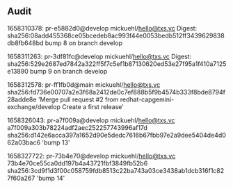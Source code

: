 ## Audit

1658310378: pr-e5882d0@develop mickuehl/hello@txs.vc 
Digest: sha256:08add455368ce05bcedeb8ac993f44e0053bedb512ff3439629838db8fb648bd 
bump 8 on branch develop 


1658311263: pr-3df81fc@develop mickuehl/hello@txs.vc 
Digest: sha256:529e2687ed7842a322ff5f7c5ef1b87130620ed53e27f95a1f410a7125e13890 
bump 9 on branch develop 


1658312578: pr-ff1fb0d@main mickuehl/hello@txs.vc 
sha256:fd736e00707a2e3f68a2412de0c7ef888b5f9b4574b333f8bde8794f28adde8e 
'Merge pull request #2 from redhat-capgemini-exchange/develop Create a first release' 


1658326043: pr-a7f009a@develop mickuehl/hello@txs.vc 
a7f009a303b78224adf2aec252257743996af17d 
sha256:d142e6acca397a1652d90e5dedc7616b67fbb97e2a9dee5404de4d062a03bac6 
'bump 13' 


1658327722: pr-73b4e70@develop mickuehl/hello@txs.vc 
73b4e70ce55ca0dd197b4a43721fbf3849fb52b6 
sha256:3cd9f1d3f00c058759fdb8513c22ba743a03ce3438ab1dcb316f1c827f60a267 
'bump 14' 


